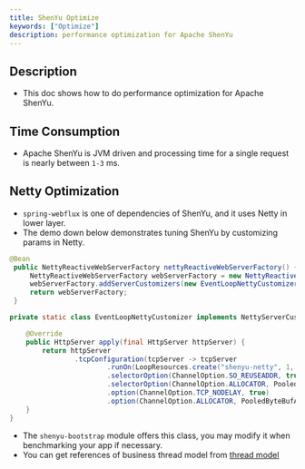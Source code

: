 ```yaml
---
title: ShenYu Optimize
keywords: ["Optimize"]
description: performance optimization for Apache ShenYu
---
```


## Description

* This doc shows how to do performance optimization for Apache ShenYu.

## Time Consumption

* Apache ShenYu is JVM driven and processing time for a single request is nearly between `1-3` ms.

## Netty Optimization

* `spring-webflux` is one of dependencies of ShenYu, and it uses Netty in lower layer.
* The demo down below demonstrates tuning ShenYu by customizing params in Netty.

```java
@Bean
 public NettyReactiveWebServerFactory nettyReactiveWebServerFactory() {
     NettyReactiveWebServerFactory webServerFactory = new NettyReactiveWebServerFactory();
     webServerFactory.addServerCustomizers(new EventLoopNettyCustomizer());
     return webServerFactory;
 }

private static class EventLoopNettyCustomizer implements NettyServerCustomizer {

    @Override
    public HttpServer apply(final HttpServer httpServer) {
        return httpServer
                .tcpConfiguration(tcpServer -> tcpServer
                        .runOn(LoopResources.create("shenyu-netty", 1, DEFAULT_IO_WORKER_COUNT, true), false)
                        .selectorOption(ChannelOption.SO_REUSEADDR, true)
                        .selectorOption(ChannelOption.ALLOCATOR, PooledByteBufAllocator.DEFAULT)
                        .option(ChannelOption.TCP_NODELAY, true)
                        .option(ChannelOption.ALLOCATOR, PooledByteBufAllocator.DEFAULT));
    }
}
```

* The `shenyu-bootstrap` module offers this class, you may modify it when benchmarking your app if necessary.
* You can get references of business thread model from [thread model](../thread)
